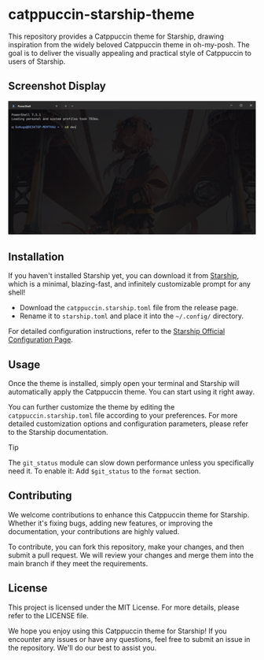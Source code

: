 # catppuccin-starship-theme

This repository provides a Catppuccin theme for Starship, drawing inspiration from the widely beloved Catppuccin theme in oh-my-posh. The goal is to deliver the visually appealing and practical style of Catppuccin to users of Starship.

## Screenshot Display

![screenshot](https://github.com/HugoQwQ/catppuccin-starship-theme/blob/main/screenshot.png?raw=true)

## Installation

If you haven't installed Starship yet, you can download it from [Starship](https://starship.rs/), which is a minimal, blazing-fast, and infinitely customizable prompt for any shell!

- Download the `catppuccin.starship.toml` file from the release page.
- Rename it to `starship.toml` and place it into the `~/.config/` directory.

For detailed configuration instructions, refer to the [Starship Official Configuration Page](https://starship.rs/config/).

## Usage

Once the theme is installed, simply open your terminal and Starship will automatically apply the Catppuccin theme. You can start using it right away.

You can further customize the theme by editing the `catppuccin.starship.toml` file according to your preferences. For more detailed customization options and configuration parameters, please refer to the Starship documentation.

> [!TIP]
> 
> The `git_status` module can slow down performance unless you specifically need it.
> To enable it:
> Add `$git_status` to the `format` section.



## Contributing

We welcome contributions to enhance this Catppuccin theme for Starship. Whether it's fixing bugs, adding new features, or improving the documentation, your contributions are highly valued.

To contribute, you can fork this repository, make your changes, and then submit a pull request. We will review your changes and merge them into the main branch if they meet the requirements.

## License

This project is licensed under the MIT License. For more details, please refer to the LICENSE file.

We hope you enjoy using this Catppuccin theme for Starship! If you encounter any issues or have any questions, feel free to submit an issue in the repository. We'll do our best to assist you.
